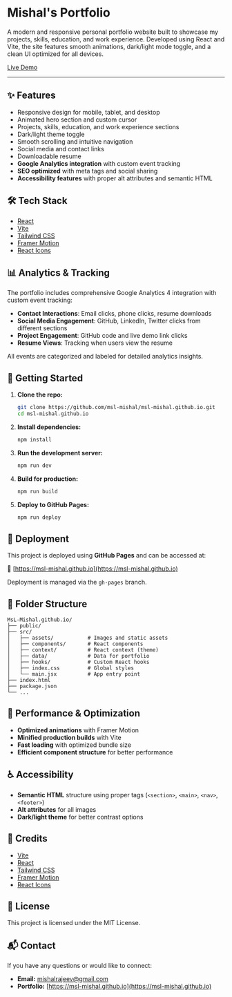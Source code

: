 # Mishal's Portfolio

A modern and responsive personal portfolio website built to showcase my projects, skills, education, and work experience. Developed using React and Vite, the site features smooth animations, dark/light mode toggle, and a clean UI optimized for all devices.

[Live Demo](https://msl-mishal.github.io)

---

## ✨ Features
- Responsive design for mobile, tablet, and desktop
- Animated hero section and custom cursor
- Projects, skills, education, and work experience sections
- Dark/light theme toggle
- Smooth scrolling and intuitive navigation
- Social media and contact links
- Downloadable resume
- **Google Analytics integration** with custom event tracking
- **SEO optimized** with meta tags and social sharing
- **Accessibility features** with proper alt attributes and semantic HTML

## 🛠️ Tech Stack
- [React](https://react.dev/)
- [Vite](https://vitejs.dev/)
- [Tailwind CSS](https://tailwindcss.com/)
- [Framer Motion](https://www.framer.com/motion/)
- [React Icons](https://react-icons.github.io/react-icons/)

## 📊 Analytics & Tracking
The portfolio includes comprehensive Google Analytics 4 integration with custom event tracking:

- **Contact Interactions**: Email clicks, phone clicks, resume downloads
- **Social Media Engagement**: GitHub, LinkedIn, Twitter clicks from different sections
- **Project Engagement**: GitHub code and live demo link clicks
- **Resume Views**: Tracking when users view the resume

All events are categorized and labeled for detailed analytics insights.

## 🚀 Getting Started

1. **Clone the repo:**
   ```bash
   git clone https://github.com/msl-mishal/msl-mishal.github.io.git
   cd msl-mishal.github.io
   ```

2. **Install dependencies:**
   ```bash
   npm install
   ```

3. **Run the development server:**
   ```bash
   npm run dev
   ```

4. **Build for production:**
   ```bash
   npm run build
   ```

5. **Deploy to GitHub Pages:**
   ```bash
   npm run deploy
   ```

## 🧭 Deployment
This project is deployed using **GitHub Pages** and can be accessed at:

🔗 [https://msl-mishal.github.io](https://msl-mishal.github.io)

Deployment is managed via the `gh-pages` branch.

## 📁 Folder Structure
```
MsL-Mishal.github.io/
├── public/
├── src/
│   ├── assets/           # Images and static assets
│   ├── components/       # React components
│   ├── context/          # React context (theme)
│   ├── data/             # Data for portfolio
│   ├── hooks/            # Custom React hooks
│   ├── index.css         # Global styles
│   └── main.jsx          # App entry point
├── index.html
├── package.json
└── ...
```

## 🎯 Performance & Optimization
- **Optimized animations** with Framer Motion
- **Minified production builds** with Vite
- **Fast loading** with optimized bundle size
- **Efficient component structure** for better performance

## ♿ Accessibility
- **Semantic HTML** structure using proper tags (`<section>`, `<main>`, `<nav>`, `<footer>`)
- **Alt attributes** for all images
- **Dark/light theme** for better contrast options

## 🙏 Credits
- [Vite](https://vitejs.dev/)
- [React](https://react.dev/)
- [Tailwind CSS](https://tailwindcss.com/)
- [Framer Motion](https://www.framer.com/motion/)
- [React Icons](https://react-icons.github.io/react-icons/)

## 📄 License
This project is licensed under the MIT License.

## 📬 Contact
If you have any questions or would like to connect:

- **Email:** [mishalrajeev@gmail.com](mailto:mishalrajeev@gmail.com)
- **Portfolio:** [https://msl-mishal.github.io](https://msl-mishal.github.io)